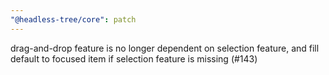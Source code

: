 ```yaml
---
"@headless-tree/core": patch
---
```


drag-and-drop feature is no longer dependent on selection feature, and fill default to focused item if selection feature is missing (#143)
